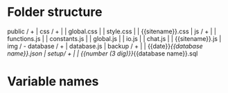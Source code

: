 # Folder structure

public / +
 | css / +
 | | global.css
 | | style.css
 | | {{sitename}}.css
 | js / +
 | | functions.js
 | | constants.js
 | | global.js
 | | io.js
 | | chat.js
 | | {{sitename}}.js
 | img / -
database / +
 | database.js
 | backup / +
 | | {{date}}_{{database name}}.json
 | setup/ +
 | | {{number (3 dig)}}_{{database name}}.sql
 


# Variable names